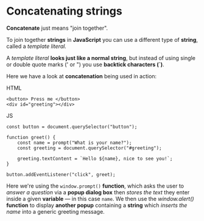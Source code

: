 # Concatenating strings

<strong>Concatenate</strong> just means "join together".

To join together <strong>strings</strong> in <strong>JavaScript</strong> you can use a different type of <strong>string</strong>, called a <em>template literal.</em>

A <em>template literal</em> <strong>looks just like a normal string</strong>, but instead of using single or double quote marks (' or ") you use <strong>backtick characters (`)</strong>.

Here we have a look at <strong>concatenation</strong> being used in action:

HTML

    <button> Press me </button>
    <div id="greeting"></div>

JS 

    const button = document.querySelector("button");

    function greet() {
        const name = prompt("What is your name?");
        const greeting = document.querySelector("#greeting");

        greeting.textContent = `Hello ${name}, nice to see you!`;
    } 

    button.addEventListener("click", greet);

Here we're using the `window.prompt()` <strong>function</strong>, which asks the user to <em>answer a question</em> via a <strong>popup dialog box</strong> then <em>stores the text</em> they enter inside a given <strong>variable</strong> — in this case `name`. We then use the <em>window.alert()</em> <strong>function</strong> to display <strong>another popup</strong> containing a <strong>string</strong> which <em>inserts the name</em> into a generic greeting message.

